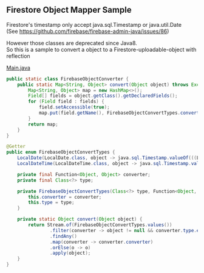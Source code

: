 ## Firestore Object Mapper Sample

Firestore's timestamp only accept java.sql.Timestamp or java.util.Date<br>
(See https://github.com/firebase/firebase-admin-java/issues/86)<br>

However those classes are deprecated since Java8.<br>
So this is a sample to convert a object to a Firestore-uploadable-object with reflection

[Main.java](/src/main/java/main/Main.java)

```java
public static class FirebaseObjectConverter {
    public static Map<String, Object> convert(Object object) throws Exception {
        Map<String, Object> map = new HashMap<>();
        Field[] fields = object.getClass().getDeclaredFields();
        for (Field field : fields) {
            field.setAccessible(true);
            map.put(field.getName(), FirebaseObjectConvertTypes.convert(field.get(object)));
        }
        return map;
    }
}

@Getter
public enum FirebaseObjectConvertTypes {
    LocalDate(LocalDate.class, object -> java.sql.Timestamp.valueOf(((LocalDate) object).atStartOfDay())),
    LocalDateTime(LocalDateTime.class, object -> java.sql.Timestamp.valueOf((LocalDateTime) object));

    private final Function<Object, Object> converter;
    private final Class<?> type;

    private FirebaseObjectConvertTypes(Class<?> type, Function<Object, Object> converter) {
        this.converter = converter;
        this.type = type;
    }

    private static Object convert(Object object) {
        return Stream.of(FirebaseObjectConvertTypes.values())
                .filter(converter -> object != null && converter.type.equals(object.getClass()))
                .findAny()
                .map(converter -> converter.converter)
                .orElse(o -> o)
                .apply(object);
    }
}
```

